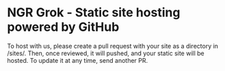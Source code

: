# NGR Grok - Static site hosting powered by GitHub   
To host with us, please create a pull request with your site as a directory in /sites/. Then, once reviewed, it will pushed, and your static site will be hosted. To update it at any time, send another PR.
